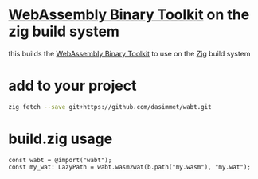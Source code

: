 # [WebAssembly Binary Toolkit](https://github.com/WebAssembly/wabt.git) on the zig build system

this builds the [WebAssembly Binary Toolkit](https://github.com/WebAssembly/wabt.git) to
use on the [Zig](https://ziglang.org/) build system

# add to your project

```bash
zig fetch --save git+https://github.com/dasimmet/wabt.git
```

# build.zig usage

```zig
const wabt = @import("wabt");
const my_wat: LazyPath = wabt.wasm2wat(b.path("my.wasm"), "my.wat");
```